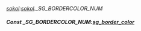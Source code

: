 _[sokol](../../modules/sokol/sokol-module.md):[sokol](../../modules/sokol/sokol-module.md).\_SG\_BORDERCOLOR\_NUM_
##### Const \_SG\_BORDERCOLOR\_NUM:[sg_border_color](../../modules/sokol/sokol-sg_border_color.md)
